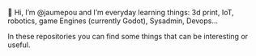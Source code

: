 👋 Hi, I’m @jaumepou and I’m everyday learning things: 3d print, IoT, robotics, game Engines (currently Godot), Sysadmin, Devops...

In these repositories you can find some things that can be interesting or useful.

<!---
jaumepou/jaumepou is a ✨ special ✨ repository because its `README.md` (this file) appears on your GitHub profile.
You can click the Preview link to take a look at your changes.
--->
